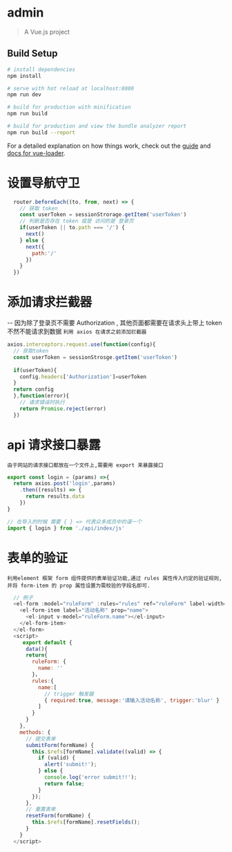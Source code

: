 # admin

> A Vue.js project

## Build Setup

``` bash
# install dependencies
npm install

# serve with hot reload at localhost:8080
npm run dev

# build for production with minification
npm run build

# build for production and view the bundle analyzer report
npm run build --report
```

For a detailed explanation on how things work, check out the [guide](http://vuejs-templates.github.io/webpack/) and [docs for vue-loader](http://vuejs.github.io/vue-loader).

# 设置导航守卫
```js
  router.beforeEach((to, from, next) => {
    // 获取 token 
    const userToken = sessionStrorage.getItem('userToken')
    // 判断是否存在 token 或是 访问的是 登录页
    if(userToken || to.path === '/') {
      next()
    } else {
      next({
        path:'/'
      })
    }
  })
```
# 添加请求拦截器 
-- 因为除了登录页不需要 Authorization , 其他页面都需要在请求头上带上 token 不然不能请求到数据
` 利用 axios 在请求之前添加拦截器 `
```js
axios.interceptors.request.use(function(config){
  // 获取token
  const userToken = sessionStrosge.getItem('userToken')
  
  if(userToken){
    config.headers['Authorization']=userToken
  }
  return config
  },function(error){
    // 请求错误时执行
    return Promise.reject(error)
  })
  ```
# api 请求接口暴露
`由于网站的请求接口都放在一个文件上,需要用 export 来暴露接口`
```js
export const login = (params) =>{
  return axios.post('login',params)
    .then((results) => {
      return results.data
    })
}

// 在导入的时候 需要 { } => 代表众多成员中的谋一个
import { login } from './api/index/js'
```
# 表单的验证
` 利用element 框架 form 组件提供的表单验证功能,通过 rules 属性传入约定的验证规则,并将 form-item 的 prop 属性设置为需校验的字段名即可. `
```js
  // 例子
  <el-form :model="ruleForm" :rules="rules" ref="ruleForm" label-width="100px" class="demo-ruleForm">
    <el-form-item label="活动名称" prop="name">
      <el-input v-model="ruleForm.name"></el-input>
    </el-form-item>
  </el-form>
  <script>
     export default {
      data(){
      return{
        ruleForm: {
          name: ''
        }，
        rules:{
          name:[
            // trigger 触发器
            { required:true, message:'请输入活动名称', trigger:'blur' }
          ]
        }
      }
    },
    methods: {
      // 提交表单
      submitForm(formName) {
        this.$refs[formName].validate((valid) => {
          if (valid) {
            alert('submit!');
          } else {
            console.log('error submit!!');
            return false;
          }
        });
      },
      // 重置表单
      resetForm(formName) {
        this.$refs[formName].resetFields();
      }
    }
  </script>
 
```



